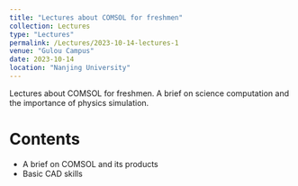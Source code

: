 ```yaml
---
title: "Lectures about COMSOL for freshmen"
collection: Lectures
type: "Lectures"
permalink: /Lectures/2023-10-14-lectures-1
venue: "Gulou Campus"
date: 2023-10-14
location: "Nanjing University"
---
```


Lectures about COMSOL for freshmen.
A brief on science computation and the importance of physics simulation.

Contents
======
* A brief on COMSOL and its products
* Basic CAD skills